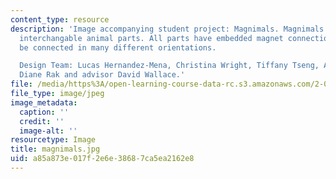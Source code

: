 ```yaml
---
content_type: resource
description: 'Image accompanying student project: Magnimals. Magnimals are a set of
  interchangable animal parts. All parts have embedded magnet connections and can
  be connected in many different orientations.

  Design Team: Lucas Hernandez-Mena, Christina Wright, Tiffany Tseng, Amy Magnuson,
  Diane Rak and advisor David Wallace.'
file: /media/https%3A/open-learning-course-data-rc.s3.amazonaws.com/2-00b-toy-product-design-spring-2008/a85a873e017f2e6e38687ca5ea2162e8_magnimals.jpg
file_type: image/jpeg
image_metadata:
  caption: ''
  credit: ''
  image-alt: ''
resourcetype: Image
title: magnimals.jpg
uid: a85a873e-017f-2e6e-3868-7ca5ea2162e8
---
```

